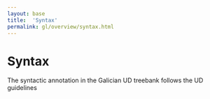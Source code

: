 ```yaml
---
layout: base
title:  'Syntax'
permalink: gl/overview/syntax.html
---
```


# Syntax

The syntactic annotation in the Galician UD treebank follows the UD guidelines
